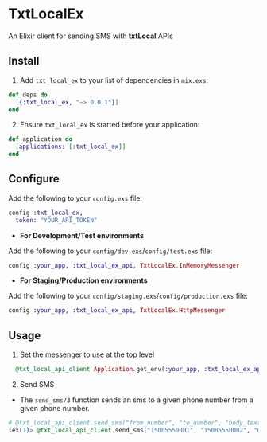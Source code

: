 # TxtLocalEx

An Elixir client for sending SMS with **txtLocal** APIs

## Install

1. Add `txt_local_ex` to your list of dependencies in `mix.exs`:

  ```elixir
  def deps do
    [{:txt_local_ex, "~> 0.0.1"}]
  end
  ```

2. Ensure `txt_local_ex` is started before your application:

  ```elixir
  def application do
    [applications: [:txt_local_ex]]
  end
  ```


## Configure

Add the following to your `config.exs` file:

```elixir
config :txt_local_ex,
  token: "YOUR_API_TOKEN"
```

* **For Development/Test environments**

Add the following to your `config/dev.exs`/`config/test.exs` file:

```elixir
config :your_app, :txt_local_ex_api, TxtLocalEx.InMemoryMessenger
```

* **For Staging/Production environments**

Add the following to your `config/staging.exs`/`config/production.exs` file:

```elixir
config :your_app, :txt_local_ex_api, TxtLocalEx.HttpMessenger
```

## Usage

1. Set the messenger to use at the top level
```elixir
  @txt_local_api_client Application.get_env(:your_app, :txt_local_ex_api)
```

2. Send SMS
  * The `send_sms/3` function sends an sms to a given phone number from a given phone number.

  ```elixir
 # @txt_local_api_client.send_sms("from_number", "to_number", "body_text")
 iex(1)> @txt_local_api_client.send_sms("15005550001", "15005550002", "message text")
```
